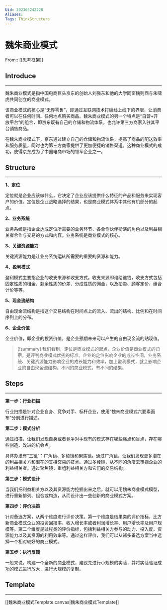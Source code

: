 ```yaml
---
Uid: 202305242228
Aliases: 
Tags: ThinkStructure 
---
```

# 魏朱商业模式
From:: [[思考框架]]

## Introduce 
---
魏朱商业模式是指中国电商巨头京东的创始人刘强东和他的大学同窗魏则西与朱啸虎共同创立的商业模式。

该商业模式的核心是“无界零售”，即通过互联网技术打破线上线下的界限，让消费者可以在任何时间、任何地点购买商品。魏朱商业模式的另一个特点是“自营+开放平台”的组合，即京东既有自己的仓储和物流体系，也允许第三方商家入驻其平台销售商品。

在魏朱商业模式下，京东通过建立自己的仓储和物流体系，提高了商品的配送效率和服务质量，同时也为第三方商家提供了更加便捷的销售渠道。这种商业模式的成功，使得京东成为了中国电商市场的领军企业之一。

## Structure 
---
**1、定位**

定位就是企业应该做什么，它决定了企业应该提供什么特征的产品和服务来实现客户的价值。定位是企业战略选择的结果，也是商业模式体系中其他有机部分的起点。

**2、业务系统**

业务系统是指企业达成定位所需要的业务环节、各合作伙伴扮演的角色以及利益相关者合作与交易的方式和内容。业务系统是商业模式的核心。

**3、关键资源能力**

关键资源能力是让业务系统运转所需要的重要的资源和能力。

**4、盈利模式**

盈利模式主要指企业的收支来源和收支方式。收支来源即谁给谁钱，收支方式包括固定性质的租金、剩余性质的价差、分成性质的佣金，以及拍卖、顾客定价、组合计价等等。

**5、现金流结构**

自由现金流结构是指这个交易结构在时间点上的流入、流出的结构、比例和在时间序列上的分布。

**6、企业价值**

企业价值，即企业的投资价值，是企业预期未来可以产生的自由现金流的贴现值。

> [!summary]
> 我们看到，定位是商业模式的起点，企业价值是商业模式的归宿，是评判商业模式优劣的标准。企业的定位影响企业的成长空间，业务系统、关键资源能力影响企业的成长能力和效率，加上盈利模式，就会影响企业的自由现金流结构。不同的商业模式，有不同的结果。

## Steps
---
**第一步：行业扫描**

行业扫描是针对企业自身、竞争对手、标杆企业，使用“魏朱商业模式六要素画布”分别进行描述。

**第二步：模式分析**

通过扫描，让我们发现自身或者竞争对手现有的模式存在哪些痛点和盲点，存在哪些创造、改进的机会点。

具体办法有“三镜”：广角镜、多棱镜和聚焦镜。通过广角镜，让我们发现更多潜在的利益相关方和潜在的支持交易的技术。通过多棱镜，从不同的角度去审视企业的利益相关者。通过聚焦镜，重组利益相关方和它们的交易结构。

**第三步：模式设计**

当我们把利益相关方以及其资源能力挖掘出来之后，就可以用魏朱商业模式模型，进行重新排列、组合或构造，从而设计出一些创新的商业模式方案。

**第四步：评价决策**

针对备选方案，从两个维度进行评价决策。第一个维度是结果类的评价指标，比方新商业模式企业的投资回报率、收入增长率或者利润增长率、用户增长率及用户规模等。第二个维度是过程类的评价指标，包括利益相关方参与的动力、投入度、资源能力以及其资源的利用效率等。通过这样评价，我们可以从诸多备选方案当中选择一个相对较好的商业模式。

**第五步：执行反馈**

一般来说，构建一个全新的商业模式，建议先进行小规模的实验，并将实验验证成功的模式进行放大，进行大规模的复制。

## Template
---
[[魏朱商业模式Template.canvas|魏朱商业模式Template]]